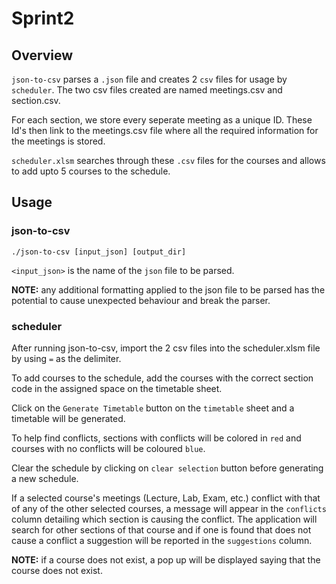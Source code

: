 # Sprint2

## Overview

`json-to-csv` parses a `.json` file and creates 2 `csv` files for usage by `scheduler`. The two csv files created are named meetings.csv and section.csv. 

For each section, we store every seperate meeting as a unique ID. These Id's then link to the meetings.csv file where all the required information for the meetings is stored.


`scheduler.xlsm` searches through these `.csv` files for the courses and allows to add upto 5 courses to the schedule.

## Usage

### json-to-csv

`./json-to-csv [input_json] [output_dir]`

`<input_json>` is the name of the `json` file to be parsed.


**NOTE:** any additional formatting applied to the json file to be parsed has the potential to cause unexpected behaviour and break the parser.


### scheduler

After running json-to-csv, import the 2 csv files into the scheduler.xlsm file by using `=` as the delimiter.

To add courses to the schedule, add the courses with the correct section code in the assigned space on the timetable sheet.

Click on the `Generate Timetable` button on the `timetable` sheet and a timetable will be generated.

To help find conflicts, sections with conflicts will be colored in `red` and courses with no conflicts will be coloured `blue`.

Clear the schedule by clicking on `clear selection` button before generating a new schedule.

If a selected course's meetings (Lecture, Lab, Exam, etc.) conflict with that of any of the other selected courses, a message will appear in the `conflicts` column detailing which section is causing the conflict.  The application will search for other sections of that course and if one is found that does not cause a conflict a suggestion will be reported in the `suggestions` column.

**NOTE:** if a course does not exist, a pop up will be displayed saying that the course does not exist.



